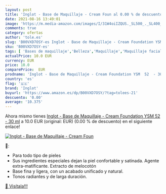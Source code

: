 ```yaml
---
layout: post
title: 'Inglot - Base de Maquillaje - Cream Foun al 0.00 % de descuento'
date: 2021-08-16 13:49:01
image: 'https://m.media-amazon.com/images/I/31W4oiIZQUS._SL500_._SL400_.jpg'
comments: true
category: ofertas
author: 'tole.es'
slug: 'B00VXD7OSY-es Inglot - Base de Maquillaje - Cream Foundation YSM 52 - 30 ml'
sku: 'B00VXD7OSY-es'
tags: [ 'Bases de maquillaje','Belleza','Maquillaje','Maquillaje facial','inglot','maquillaje', ]
actualPrice: 10.0 EUR
currency: EUR
price: 10.0
comparePrice:  EUR
prodname: 'Inglot - Base de Maquillaje - Cream Foundation YSM  52  - 30 ml'
country: 'es'
flag: '🇪🇸'
brand: 'Inglot'
buyurl: 'https://www.amazon.es/dp/B00VXD7OSY/?tag=tolees-21'
descuento: '0.00'
average: '10.375'
---
```


Ahora mismo tienes [Inglot - Base de Maquillaje - Cream Foundation YSM  52  - 30 ml](https://www.amazon.es/dp/B00VXD7OSY/?tag=tolees-21) a 10.0 EUR (original:  EUR) (0.00 %  de descuento) en el siguiente enlace!

[![Inglot - Base de Maquillaje - Cream Foun](https://m.media-amazon.com/images/I/31W4oiIZQUS._SL500_._SL400_.jpg)](https://www.amazon.es/dp/B00VXD7OSY/?tag=tolees-21)

🔎:

- Para todo tipo de pieles
- Sus ingredientes especiales dejan la piel confortable y satinada. Agente extra-matificante. Extracto de melocotón
- Base fina y ligera, con un acabado unificado y natural.
- Tonos radiantes y de larga duración.

[🛒 Visítala!!!](https://www.amazon.es/dp/B00VXD7OSY/?tag=tolees-21)
